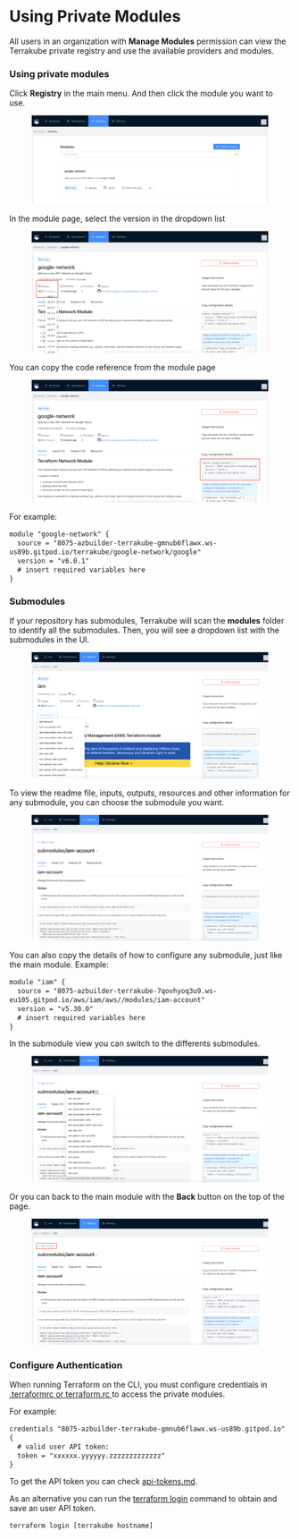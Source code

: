 # Using Private Modules

All users in an organization with **Manage Modules** permission can view the Terrakube private registry and use the available providers and modules.&#x20;

### Using private modules

Click **Registry** in the main menu. And then click the module you want to use.

<figure><img src="../../.gitbook/assets/image (121).png" alt=""><figcaption></figcaption></figure>

In the module page, select the version in the dropdown list

<figure><img src="../../.gitbook/assets/image (183).png" alt=""><figcaption></figcaption></figure>

You can copy the code reference from the module page

<figure><img src="../../.gitbook/assets/image (193).png" alt=""><figcaption></figcaption></figure>

For example:

```
module "google-network" { 
  source = "8075-azbuilder-terrakube-gmnub6flawx.ws-us89b.gitpod.io/terrakube/google-network/google" 
  version = "v6.0.1" 
  # insert required variables here 
}
```

### **Submodules**

If your repository has submodules, Terrakube will scan the **modules** folder to identify all the submodules. Then, you will see a dropdown list with the submodules in the UI.

<figure><img src="../../.gitbook/assets/image (428).png" alt=""><figcaption></figcaption></figure>

To view the readme file, inputs, outputs, resources and other information for any submodule, you can choose the submodule you want.

<figure><img src="../../.gitbook/assets/image (429).png" alt=""><figcaption></figcaption></figure>

You can also copy the details of how to configure any submodule, just like the main module. Example:

```
module "iam" { 
  source = "8075-azbuilder-terrakube-7qovhyoq3u9.ws-eu105.gitpod.io/aws/iam/aws//modules/iam-account" 
  version = "v5.30.0" 
  # insert required variables here 
}
```

In the submodule view you can switch to the differents submodules.

<figure><img src="../../.gitbook/assets/image (430).png" alt=""><figcaption></figcaption></figure>

Or you can back to the main module with the **Back** button on the top of the page.

<figure><img src="../../.gitbook/assets/image (431).png" alt=""><figcaption></figcaption></figure>

### **Configure Authentication**

When running Terraform on the CLI, you must configure credentials in [.terraformrc or terraform.rc ](https://developer.hashicorp.com/terraform/cli/config/config-file)to access the private modules.&#x20;

For example:

```
credentials "8075-azbuilder-terrakube-gmnub6flawx.ws-us89b.gitpod.io" { 
  # valid user API token:
  token = "xxxxxx.yyyyyy.zzzzzzzzzzzzz"
}
```

To get the API token you can check [api-tokens.md](../organizations/api-tokens.md "mention").

As an alternative you can run the [terraform login](https://developer.hashicorp.com/terraform/cli/commands/login) command to obtain and save an user API token.&#x20;

```
terraform login [terrakube hostname]
```

